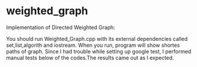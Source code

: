 # weighted_graph
Implementation of Directed Weighted Graph:

You should run Weighted_Graph.cpp with its external dependencies called set,list,algorith and iostream. When you run, program will show shortes paths of graph.
Since I had trouble while setting up google test, I performed manual tests below of the codes.The results came out as I expected.
